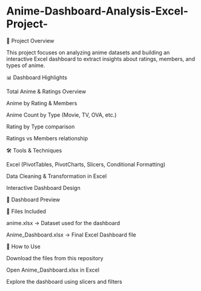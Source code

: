 # Anime-Dashboard-Analysis-Excel-Project-

📌 Project Overview

This project focuses on analyzing anime datasets and building an interactive Excel dashboard to extract insights about ratings, members, and types of anime.

📊 Dashboard Highlights

Total Anime & Ratings Overview

Anime by Rating & Members

Anime Count by Type (Movie, TV, OVA, etc.)

Rating by Type comparison

Ratings vs Members relationship

🛠️ Tools & Techniques

Excel (PivotTables, PivotCharts, Slicers, Conditional Formatting)

Data Cleaning & Transformation in Excel

Interactive Dashboard Design

📸 Dashboard Preview

📂 Files Included

anime.xlsx → Dataset used for the dashboard

Anime_Dashboard.xlsx → Final Excel Dashboard file

🚀 How to Use

Download the files from this repository

Open Anime_Dashboard.xlsx in Excel

Explore the dashboard using slicers and filters
